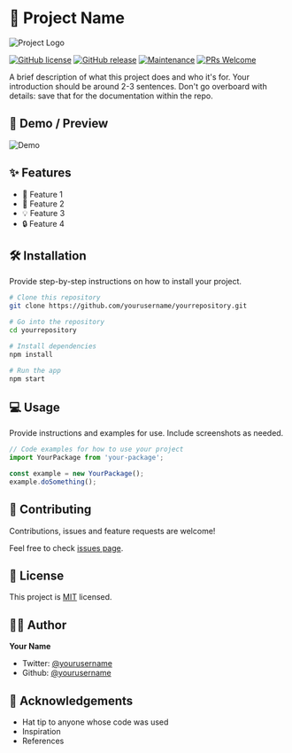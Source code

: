 # 🚀 Project Name

![Project Logo](https://via.placeholder.com/150)

[![GitHub license](https://img.shields.io/github/license/yourusername/yourrepository.svg)](https://github.com/yourusername/yourrepository/blob/main/LICENSE)
[![GitHub release](https://img.shields.io/github/release/yourusername/yourrepository.svg)](https://GitHub.com/yourusername/yourrepository/releases/)
[![Maintenance](https://img.shields.io/badge/Maintained%3F-yes-green.svg)](https://GitHub.com/yourusername/yourrepository/graphs/commit-activity)
[![PRs Welcome](https://img.shields.io/badge/PRs-welcome-brightgreen.svg?style=flat-square)](http://makeapullrequest.com)

A brief description of what this project does and who it's for. Your introduction should be around 2-3 sentences. Don't go overboard with details: save that for the documentation within the repo.

## 🎥 Demo / Preview

![Demo](https://via.placeholder.com/700x400)

## ✨ Features

- 🌟 Feature 1
- 🚀 Feature 2
- 💡 Feature 3
- 🔒 Feature 4

## 🛠️ Installation

Provide step-by-step instructions on how to install your project.

```bash
# Clone this repository
git clone https://github.com/yourusername/yourrepository.git

# Go into the repository
cd yourrepository

# Install dependencies
npm install

# Run the app
npm start
```

## 💻 Usage

Provide instructions and examples for use. Include screenshots as needed.

```javascript
// Code examples for how to use your project
import YourPackage from 'your-package';

const example = new YourPackage();
example.doSomething();
```

## 🤝 Contributing

Contributions, issues and feature requests are welcome!

Feel free to check [issues page](https://github.com/yourusername/yourrepository/issues). 

## 📝 License

This project is [MIT](https://choosealicense.com/licenses/mit/) licensed.

## 👨‍💻 Author

**Your Name**

- Twitter: [@yourusername](https://twitter.com/yourusername)
- Github: [@yourusername](https://github.com/yourusername)

## 🙏 Acknowledgements

- Hat tip to anyone whose code was used
- Inspiration
- References
